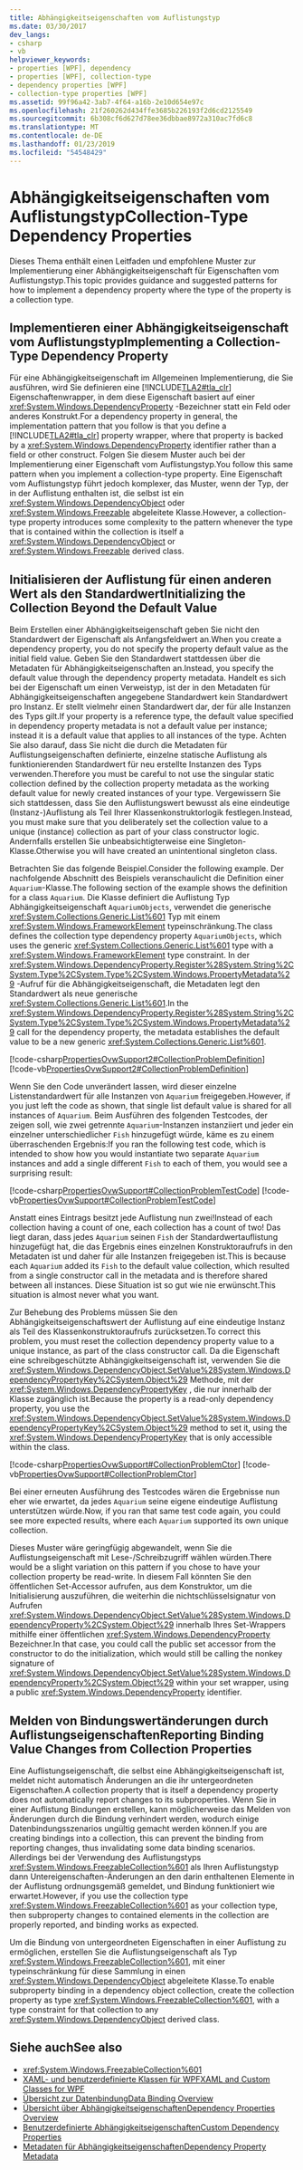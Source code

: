 ```yaml
---
title: Abhängigkeitseigenschaften vom Auflistungstyp
ms.date: 03/30/2017
dev_langs:
- csharp
- vb
helpviewer_keywords:
- properties [WPF], dependency
- properties [WPF], collection-type
- dependency properties [WPF]
- collection-type properties [WPF]
ms.assetid: 99f96a42-3ab7-4f64-a16b-2e10d654e97c
ms.openlocfilehash: 21f260262d434ffe3685b226193f2d6cd2125549
ms.sourcegitcommit: 6b308cf6d627d78ee36dbbae8972a310ac7fd6c8
ms.translationtype: MT
ms.contentlocale: de-DE
ms.lasthandoff: 01/23/2019
ms.locfileid: "54548429"
---
```

# <a name="collection-type-dependency-properties"></a><span data-ttu-id="08b8a-102">Abhängigkeitseigenschaften vom Auflistungstyp</span><span class="sxs-lookup"><span data-stu-id="08b8a-102">Collection-Type Dependency Properties</span></span>
<span data-ttu-id="08b8a-103">Dieses Thema enthält einen Leitfaden und empfohlene Muster zur Implementierung einer Abhängigkeitseigenschaft für Eigenschaften vom Auflistungstyp.</span><span class="sxs-lookup"><span data-stu-id="08b8a-103">This topic provides guidance and suggested patterns for how to implement a dependency property where the type of the property is a collection type.</span></span>  
  
 
  
<a name="implementing"></a>   
## <a name="implementing-a-collection-type-dependency-property"></a><span data-ttu-id="08b8a-104">Implementieren einer Abhängigkeitseigenschaft vom Auflistungstyp</span><span class="sxs-lookup"><span data-stu-id="08b8a-104">Implementing a Collection-Type Dependency Property</span></span>  
 <span data-ttu-id="08b8a-105">Für eine Abhängigkeitseigenschaft im Allgemeinen Implementierung, die Sie ausführen, wird Sie definieren eine [!INCLUDE[TLA2#tla_clr](../../../../includes/tla2sharptla-clr-md.md)] Eigenschaftenwrapper, in dem diese Eigenschaft basiert auf einer <xref:System.Windows.DependencyProperty> -Bezeichner statt ein Feld oder anderes Konstrukt.</span><span class="sxs-lookup"><span data-stu-id="08b8a-105">For a dependency property in general, the implementation pattern that you follow is that you define a [!INCLUDE[TLA2#tla_clr](../../../../includes/tla2sharptla-clr-md.md)] property wrapper, where that property is backed by a <xref:System.Windows.DependencyProperty> identifier rather than a field or other construct.</span></span> <span data-ttu-id="08b8a-106">Folgen Sie diesem Muster auch bei der Implementierung einer Eigenschaft vom Auflistungstyp.</span><span class="sxs-lookup"><span data-stu-id="08b8a-106">You follow this same pattern when you implement a collection-type property.</span></span> <span data-ttu-id="08b8a-107">Eine Eigenschaft vom Auflistungstyp führt jedoch komplexer, das Muster, wenn der Typ, der in der Auflistung enthalten ist, die selbst ist ein <xref:System.Windows.DependencyObject> oder <xref:System.Windows.Freezable> abgeleitete Klasse.</span><span class="sxs-lookup"><span data-stu-id="08b8a-107">However, a collection-type property introduces some complexity to the pattern whenever the type that is contained within the collection is itself a <xref:System.Windows.DependencyObject> or <xref:System.Windows.Freezable> derived class.</span></span>  
  
<a name="initializing"></a>   
## <a name="initializing-the-collection-beyond-the-default-value"></a><span data-ttu-id="08b8a-108">Initialisieren der Auflistung für einen anderen Wert als den Standardwert</span><span class="sxs-lookup"><span data-stu-id="08b8a-108">Initializing the Collection Beyond the Default Value</span></span>  
 <span data-ttu-id="08b8a-109">Beim Erstellen einer Abhängigkeitseigenschaft geben Sie nicht den Standardwert der Eigenschaft als Anfangsfeldwert an.</span><span class="sxs-lookup"><span data-stu-id="08b8a-109">When you create a dependency property, you do not specify the property default value as the initial field value.</span></span> <span data-ttu-id="08b8a-110">Geben Sie den Standardwert stattdessen über die Metadaten für Abhängigkeitseigenschaften an.</span><span class="sxs-lookup"><span data-stu-id="08b8a-110">Instead, you specify the default value through the dependency property metadata.</span></span> <span data-ttu-id="08b8a-111">Handelt es sich bei der Eigenschaft um einen Verweistyp, ist der in den Metadaten für Abhängigkeitseigenschaften angegebene Standardwert kein Standardwert pro Instanz. Er stellt vielmehr einen Standardwert dar, der für alle Instanzen des Typs gilt.</span><span class="sxs-lookup"><span data-stu-id="08b8a-111">If your property is a reference type, the default value specified in dependency property metadata is not a default value per instance; instead it is a default value that applies to all instances of the type.</span></span> <span data-ttu-id="08b8a-112">Achten Sie also darauf, dass Sie nicht die durch die Metadaten für Auflistungseigenschaften definierte, einzelne statische Auflistung als funktionierenden Standardwert für neu erstellte Instanzen des Typs verwenden.</span><span class="sxs-lookup"><span data-stu-id="08b8a-112">Therefore you must be careful to not use the singular static collection defined by the collection property metadata as the working default value for newly created instances of your type.</span></span> <span data-ttu-id="08b8a-113">Vergewissern Sie sich stattdessen, dass Sie den Auflistungswert bewusst als eine eindeutige (Instanz-)Auflistung als Teil Ihrer Klassenkonstruktorlogik festlegen.</span><span class="sxs-lookup"><span data-stu-id="08b8a-113">Instead, you must make sure that you deliberately set the collection value to a unique (instance) collection as part of your class constructor logic.</span></span> <span data-ttu-id="08b8a-114">Andernfalls erstellen Sie unbeabsichtigterweise eine Singleton-Klasse.</span><span class="sxs-lookup"><span data-stu-id="08b8a-114">Otherwise you will have created an unintentional singleton class.</span></span>  
  
 <span data-ttu-id="08b8a-115">Betrachten Sie das folgende Beispiel.</span><span class="sxs-lookup"><span data-stu-id="08b8a-115">Consider the following example.</span></span> <span data-ttu-id="08b8a-116">Der nachfolgende Abschnitt des Beispiels veranschaulicht die Definition einer `Aquarium`-Klasse.</span><span class="sxs-lookup"><span data-stu-id="08b8a-116">The following section of the example shows the definition for a class `Aquarium`.</span></span> <span data-ttu-id="08b8a-117">Die Klasse definiert die Auflistung Typ Abhängigkeitseigenschaft `AquariumObjects`, verwendet die generische <xref:System.Collections.Generic.List%601> Typ mit einem <xref:System.Windows.FrameworkElement> typeinschränkung.</span><span class="sxs-lookup"><span data-stu-id="08b8a-117">The class defines the collection type dependency property `AquariumObjects`, which uses the generic <xref:System.Collections.Generic.List%601> type with a <xref:System.Windows.FrameworkElement> type constraint.</span></span> <span data-ttu-id="08b8a-118">In der <xref:System.Windows.DependencyProperty.Register%28System.String%2CSystem.Type%2CSystem.Type%2CSystem.Windows.PropertyMetadata%29> -Aufruf für die Abhängigkeitseigenschaft, die Metadaten legt den Standardwert als neue generische <xref:System.Collections.Generic.List%601>.</span><span class="sxs-lookup"><span data-stu-id="08b8a-118">In the <xref:System.Windows.DependencyProperty.Register%28System.String%2CSystem.Type%2CSystem.Type%2CSystem.Windows.PropertyMetadata%29> call for the dependency property, the metadata establishes the default value to be a new generic <xref:System.Collections.Generic.List%601>.</span></span>  
  
 [!code-csharp[PropertiesOvwSupport2#CollectionProblemDefinition](../../../../samples/snippets/csharp/VS_Snippets_Wpf/PropertiesOvwSupport2/CSharp/page.xaml.cs#collectionproblemdefinition)]
 [!code-vb[PropertiesOvwSupport2#CollectionProblemDefinition](../../../../samples/snippets/visualbasic/VS_Snippets_Wpf/PropertiesOvwSupport2/visualbasic/page.xaml.vb#collectionproblemdefinition)]  
  
 <span data-ttu-id="08b8a-119">Wenn Sie den Code unverändert lassen, wird dieser einzelne Listenstandardwert für alle Instanzen von `Aquarium` freigegeben.</span><span class="sxs-lookup"><span data-stu-id="08b8a-119">However, if you just left the code as shown, that single list default value is shared for all instances of `Aquarium`.</span></span> <span data-ttu-id="08b8a-120">Beim Ausführen des folgenden Testcodes, der zeigen soll, wie zwei getrennte `Aquarium`-Instanzen instanziiert und jeder ein einzelner unterschiedlicher `Fish` hinzugefügt würde, käme es zu einem überraschenden Ergebnis:</span><span class="sxs-lookup"><span data-stu-id="08b8a-120">If you ran the following test code, which is intended to show how you would instantiate two separate `Aquarium` instances and add a single different `Fish` to each of them, you would see a surprising result:</span></span>  
  
 [!code-csharp[PropertiesOvwSupport#CollectionProblemTestCode](../../../../samples/snippets/csharp/VS_Snippets_Wpf/PropertiesOvwSupport/CSharp/page4.xaml.cs#collectionproblemtestcode)]
 [!code-vb[PropertiesOvwSupport#CollectionProblemTestCode](../../../../samples/snippets/visualbasic/VS_Snippets_Wpf/PropertiesOvwSupport/visualbasic/page4.xaml.vb#collectionproblemtestcode)]  
  
 <span data-ttu-id="08b8a-121">Anstatt eines Eintrags besitzt jede Auflistung nun zwei!</span><span class="sxs-lookup"><span data-stu-id="08b8a-121">Instead of each collection having a count of one, each collection has a count of two!</span></span> <span data-ttu-id="08b8a-122">Das liegt daran, dass jedes `Aquarium` seinen `Fish` der Standardwertauflistung hinzugefügt hat, die das Ergebnis eines einzelnen Konstruktoraufrufs in den Metadaten ist und daher für alle Instanzen freigegeben ist.</span><span class="sxs-lookup"><span data-stu-id="08b8a-122">This is because each `Aquarium` added its `Fish` to the default value collection, which resulted from a single constructor call in the metadata and is therefore shared between all instances.</span></span> <span data-ttu-id="08b8a-123">Diese Situation ist so gut wie nie erwünscht.</span><span class="sxs-lookup"><span data-stu-id="08b8a-123">This situation is almost never what you want.</span></span>  
  
 <span data-ttu-id="08b8a-124">Zur Behebung des Problems müssen Sie den Abhängigkeitseigenschaftswert der Auflistung auf eine eindeutige Instanz als Teil des Klassenkonstruktoraufrufs zurücksetzen.</span><span class="sxs-lookup"><span data-stu-id="08b8a-124">To correct this problem, you must reset the collection dependency property value to a unique instance, as part of the class constructor call.</span></span> <span data-ttu-id="08b8a-125">Da die Eigenschaft eine schreibgeschützte Abhängigkeitseigenschaft ist, verwenden Sie die <xref:System.Windows.DependencyObject.SetValue%28System.Windows.DependencyPropertyKey%2CSystem.Object%29> Methode, mit der <xref:System.Windows.DependencyPropertyKey> , die nur innerhalb der Klasse zugänglich ist.</span><span class="sxs-lookup"><span data-stu-id="08b8a-125">Because the property is a read-only dependency property, you use the <xref:System.Windows.DependencyObject.SetValue%28System.Windows.DependencyPropertyKey%2CSystem.Object%29> method to set it, using the <xref:System.Windows.DependencyPropertyKey> that is only accessible within the class.</span></span>  
  
 [!code-csharp[PropertiesOvwSupport#CollectionProblemCtor](../../../../samples/snippets/csharp/VS_Snippets_Wpf/PropertiesOvwSupport/CSharp/page4.xaml.cs#collectionproblemctor)]
 [!code-vb[PropertiesOvwSupport#CollectionProblemCtor](../../../../samples/snippets/visualbasic/VS_Snippets_Wpf/PropertiesOvwSupport/visualbasic/page4.xaml.vb#collectionproblemctor)]  
  
 <span data-ttu-id="08b8a-126">Bei einer erneuten Ausführung des Testcodes wären die Ergebnisse nun eher wie erwartet, da jedes `Aquarium` seine eigene eindeutige Auflistung unterstützen würde.</span><span class="sxs-lookup"><span data-stu-id="08b8a-126">Now, if you ran that same test code again, you could see more expected results, where each `Aquarium` supported its own unique collection.</span></span>  
  
 <span data-ttu-id="08b8a-127">Dieses Muster wäre geringfügig abgewandelt, wenn Sie die Auflistungseigenschaft mit Lese-/Schreibzugriff wählen würden.</span><span class="sxs-lookup"><span data-stu-id="08b8a-127">There would be a slight variation on this pattern if you chose to have your collection property be read-write.</span></span> <span data-ttu-id="08b8a-128">In diesem Fall könnten Sie den öffentlichen Set-Accessor aufrufen, aus dem Konstruktor, um die Initialisierung auszuführen, die weiterhin die nichtschlüsselsignatur von Aufrufen <xref:System.Windows.DependencyObject.SetValue%28System.Windows.DependencyProperty%2CSystem.Object%29> innerhalb Ihres Set-Wrappers mithilfe einer öffentlichen <xref:System.Windows.DependencyProperty> Bezeichner.</span><span class="sxs-lookup"><span data-stu-id="08b8a-128">In that case, you could call the public set accessor from the constructor to do the initialization, which would still be calling the nonkey signature of <xref:System.Windows.DependencyObject.SetValue%28System.Windows.DependencyProperty%2CSystem.Object%29> within your set wrapper, using a public <xref:System.Windows.DependencyProperty> identifier.</span></span>  
  
## <a name="reporting-binding-value-changes-from-collection-properties"></a><span data-ttu-id="08b8a-129">Melden von Bindungswertänderungen durch Auflistungseigenschaften</span><span class="sxs-lookup"><span data-stu-id="08b8a-129">Reporting Binding Value Changes from Collection Properties</span></span>  
 <span data-ttu-id="08b8a-130">Eine Auflistungseigenschaft, die selbst eine Abhängigkeitseigenschaft ist, meldet nicht automatisch Änderungen an die ihr untergeordneten Eigenschaften.</span><span class="sxs-lookup"><span data-stu-id="08b8a-130">A collection property that is itself a dependency property does not automatically report changes to its subproperties.</span></span> <span data-ttu-id="08b8a-131">Wenn Sie in einer Auflistung Bindungen erstellen, kann möglicherweise das Melden von Änderungen durch die Bindung verhindert werden, wodurch einige Datenbindungsszenarios ungültig gemacht werden können.</span><span class="sxs-lookup"><span data-stu-id="08b8a-131">If you are creating bindings into a collection, this can prevent the binding from reporting changes, thus invalidating some data binding scenarios.</span></span> <span data-ttu-id="08b8a-132">Allerdings bei der Verwendung des Auflistungstyps <xref:System.Windows.FreezableCollection%601> als Ihren Auflistungstyp dann Untereigenschaften-Änderungen an den darin enthaltenen Elemente in der Auflistung ordnungsgemäß gemeldet, und Bindung funktioniert wie erwartet.</span><span class="sxs-lookup"><span data-stu-id="08b8a-132">However, if you use the collection type <xref:System.Windows.FreezableCollection%601> as your collection type, then subproperty changes to contained elements in the collection are properly reported, and binding works as expected.</span></span>  
  
 <span data-ttu-id="08b8a-133">Um die Bindung von untergeordneten Eigenschaften in einer Auflistung zu ermöglichen, erstellen Sie die Auflistungseigenschaft als Typ <xref:System.Windows.FreezableCollection%601>, mit einer typeinschränkung für diese Sammlung in einen <xref:System.Windows.DependencyObject> abgeleitete Klasse.</span><span class="sxs-lookup"><span data-stu-id="08b8a-133">To enable subproperty binding in a dependency object collection, create the collection property as type <xref:System.Windows.FreezableCollection%601>, with a type constraint for that collection to any <xref:System.Windows.DependencyObject> derived class.</span></span>  
  
## <a name="see-also"></a><span data-ttu-id="08b8a-134">Siehe auch</span><span class="sxs-lookup"><span data-stu-id="08b8a-134">See also</span></span>
- <xref:System.Windows.FreezableCollection%601>
- [<span data-ttu-id="08b8a-135">XAML- und benutzerdefinierte Klassen für WPF</span><span class="sxs-lookup"><span data-stu-id="08b8a-135">XAML and Custom Classes for WPF</span></span>](../../../../docs/framework/wpf/advanced/xaml-and-custom-classes-for-wpf.md)
- [<span data-ttu-id="08b8a-136">Übersicht zur Datenbindung</span><span class="sxs-lookup"><span data-stu-id="08b8a-136">Data Binding Overview</span></span>](../../../../docs/framework/wpf/data/data-binding-overview.md)
- [<span data-ttu-id="08b8a-137">Übersicht über Abhängigkeitseigenschaften</span><span class="sxs-lookup"><span data-stu-id="08b8a-137">Dependency Properties Overview</span></span>](../../../../docs/framework/wpf/advanced/dependency-properties-overview.md)
- [<span data-ttu-id="08b8a-138">Benutzerdefinierte Abhängigkeitseigenschaften</span><span class="sxs-lookup"><span data-stu-id="08b8a-138">Custom Dependency Properties</span></span>](../../../../docs/framework/wpf/advanced/custom-dependency-properties.md)
- [<span data-ttu-id="08b8a-139">Metadaten für Abhängigkeitseigenschaften</span><span class="sxs-lookup"><span data-stu-id="08b8a-139">Dependency Property Metadata</span></span>](../../../../docs/framework/wpf/advanced/dependency-property-metadata.md)
